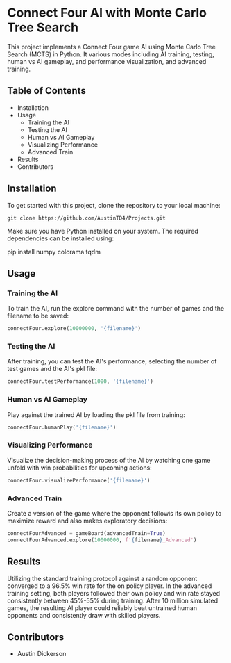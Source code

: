 # Connect Four AI with Monte Carlo Tree Search

This project implements a Connect Four game AI using Monte Carlo Tree Search (MCTS) in Python. It various modes including AI training, testing, human vs AI gameplay, and performance visualization, and advanced training.

## Table of Contents

- Installation
- Usage
  - Training the AI
  - Testing the AI
  - Human vs AI Gameplay
  - Visualizing Performance
  - Advanced Train
- Results
- Contributors

## Installation

To get started with this project, clone the repository to your local machine:

```conda
git clone https://github.com/AustinTD4/Projects.git
```

Make sure you have Python installed on your system. The required dependencies can be installed using:

pip install numpy colorama tqdm

## Usage

### Training the AI

To train the AI, run the explore command with the number of games and the filename to be saved:

```python
connectFour.explore(10000000, '{filename}')
```

### Testing the AI

After training, you can test the AI's performance, selecting the number of test games and the AI's pkl file:

```python
connectFour.testPerformance(1000, '{filename}')
```

### Human vs AI Gameplay

Play against the trained AI by loading the pkl file from training:

```python
connectFour.humanPlay('{filename}')
```

### Visualizing Performance

Visualize the decision-making process of the AI by watching one game unfold with win probabilities for upcoming actions:

```python
connectFour.visualizePerformance('{filename}')
```

### Advanced Train

Create a version of the game where the opponent followis its own policy to maximize reward and also makes exploratory decisions:

```python
connectFourAdvanced = gameBoard(advancedTrain=True)
connectFourAdvanced.explore(10000000, f'{filename}_Advanced')
```

## Results

Utilizing the standard training protocol against a random opponent converged to a 96.5% win rate for the on policy player. In the advanced training setting, both players followed their own policy and win rate stayed consistently between 45%-55% during training. After 10 million simulated games, the resulting AI player could reliably beat untrained human opponents and consistently draw with skilled players.

## Contributors

- Austin Dickerson
